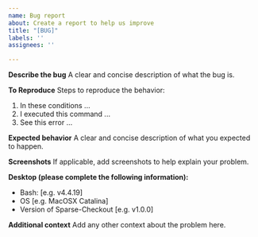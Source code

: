 ```yaml
---
name: Bug report
about: Create a report to help us improve
title: "[BUG]"
labels: ''
assignees: ''

---
```


**Describe the bug**
A clear and concise description of what the bug is.

**To Reproduce**
Steps to reproduce the behavior:
1. In these conditions ...
2. I executed this command ...
4. See this error ...

**Expected behavior**
A clear and concise description of what you expected to happen.

**Screenshots**
If applicable, add screenshots to help explain your problem.

**Desktop (please complete the following information):**
 - Bash: [e.g. v4.4.19]
 - OS [e.g. MacOSX Catalina] 
 - Version of Sparse-Checkout [e.g. v1.0.0]

**Additional context**
Add any other context about the problem here.
